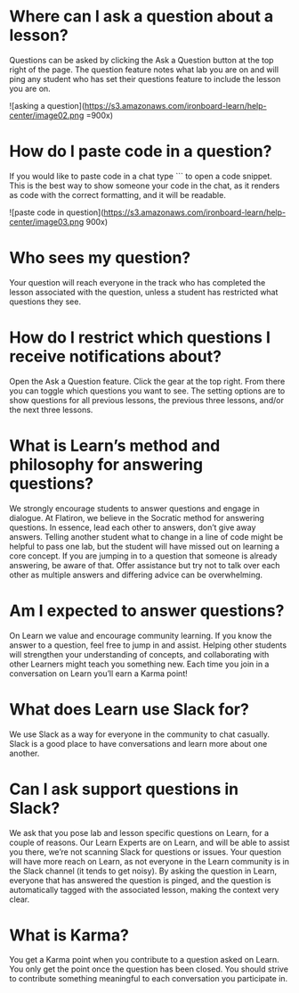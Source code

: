 # Where can I ask a question about a lesson?

Questions can be asked by clicking the Ask a Question button at the top right of the page. The question feature notes what lab you are on and will ping any student who has set their questions feature to include the lesson you are on.

![asking a question](https://s3.amazonaws.com/ironboard-learn/help-center/image02.png =900x) 

# How do I paste code in a question?

If you would like to paste code in a chat type ``` to open a code snippet. This is the best way to show someone your code in the chat, as it renders as code with the correct formatting, and it will be readable. 

![paste code in question](https://s3.amazonaws.com/ironboard-learn/help-center/image03.png 900x)

# Who sees my question?

Your question will reach everyone in the track who has completed the lesson associated with the question, unless a student has restricted what questions they see.

# How do I restrict which questions I receive notifications about?

Open the Ask a Question feature. Click the gear at the top right. From there you can toggle which questions you want to see. The setting options are to show questions for all previous lessons, the previous three lessons, and/or the next three lessons. 

# What is Learn’s method and philosophy for answering questions?

We strongly encourage students to answer questions and engage in dialogue. At Flatiron, we believe in the Socratic method for answering questions. In essence, lead each other to answers, don’t give away answers. Telling another student what to change in a line of code might be helpful to pass one lab, but the student will have missed out on learning a core concept. If you are jumping in to a question that someone is already answering, be aware of that. Offer assistance but try not to talk over each other as multiple answers and differing advice can be overwhelming.

# Am I expected to answer questions?

On Learn we value and encourage community learning. If you know the answer to a question, feel free to jump in and assist. Helping other students will strengthen your understanding of concepts, and collaborating with other Learners might teach you something new. Each time you join in a conversation on Learn you’ll earn a Karma point!

# What does Learn use Slack for?

We use Slack as a way for everyone in the community to chat casually. Slack is a good place to have conversations and learn more about one another. 

# Can I ask support questions in Slack?

We ask that you pose lab and lesson specific questions on Learn, for a couple of reasons. Our Learn Experts are on Learn, and will be able to assist you there, we’re not scanning Slack for questions or issues. Your question will have more reach on Learn, as not everyone in the Learn community is in the Slack channel (it tends to get noisy). By asking the question in Learn, everyone that has answered the question is pinged, and the question is automatically tagged with the associated lesson, making the context very clear.

# What is Karma?

You get a Karma point when you contribute to a question asked on Learn. You only get the point once the question has been closed. You should strive to contribute something meaningful to each conversation you participate in.
